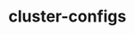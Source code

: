 # cluster-configs
<!-- 
 ________      _______ _____ ______ _   _  _____ ______
 |  ____\ \    / /_   _/ ____|  ____| \ | |/ ____|  ____|
 | |__   \ \  / /  | || |  __| |__  |  \| | |    | |__
 |  __|   \ \/ /   | || | |_ |  __| | . ` | |    |  __|
 | |____   \  /   _| || |__| | |____| |\  | |____| |____
 |______|   \/   |_____\_____|______|_| \_|\_____|______|
 -->
